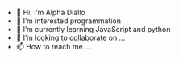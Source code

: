 - 👋 Hi, I’m Alpha Diallo 
- 👀 I’m interested programmation 
- 🌱 I’m currently learning JavaScript  and python 
- 💞️ I’m looking to collaborate on ...
- 📫 How to reach me ...

<!---
alp-dia57084/alp-dia57084 is a ✨ special ✨ repository because its `README.md` (this file) appears on your GitHub profile.
You can click the Preview link to take a look at your changes.
--->

